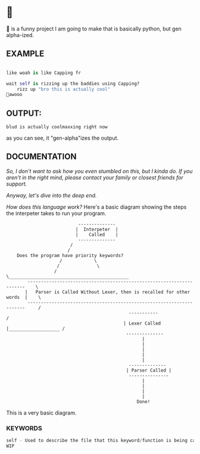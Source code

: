 # 🐺

🐺 is a funny project I am going to make that is basically python, but gen alpha-ized.

## EXAMPLE

```py

like woah is like Capping fr

wait self is rizzing up the baddies using Capping?
    rizz up "bro this is actually cool"
🐺awooo
```

## OUTPUT:
```
blud is actually coolmaxxing right now
```
as you can see, it "gen-alpha"izes the output.

## DOCUMENTATION

*So, I don't want to ask how you even stumbled on this, but I kinda do. If you aren't in the right mind, please contact your family or closest friends for support.*

*Anyway, let's dive into the deep end.*

*How does this language work?*
Here's a basic diagram showing the steps the interpeter takes to run your program.
```
                           --------------
                          |  Interpeter  |
                          |    Called    |
                           --------------
                        /                   
                       /                     
    Does the program have priority keywords?  
                    /            \                         
                   /              \              
                  /                \_____________________________________________             
        ---------------------------------------------------------------------    \
       |   Parser is Called Without Lexer, then is recalled for other words  |    \
        ---------------------------------------------------------------------     /
                                              -----------                        /
                                            | Lexer Called |___________________ /
                                             --------------
                                                   |
                                                   |
                                                   |
                                                   |
                                                   |
                                              -------------- 
                                             | Parser Called |
                                              ---------------
                                                   |
                                                   |
                                                   |
                                                   |
                                                 Done!
```
This is a very basic diagram.

### KEYWORDS
```s
self - Used to describe the file that this keyword/function is being called in
WIP
```